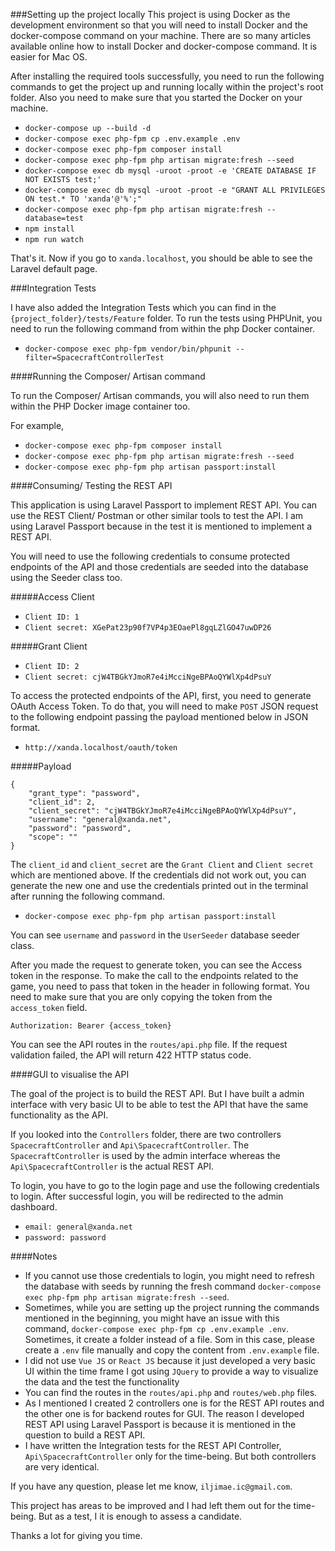 
###Setting up the project locally
This project is using Docker as the development environment so that you will need to install Docker and the docker-compose command on your machine.
There are so many articles available online how to install Docker and docker-compose command. It is easier for Mac OS.

After installing the required tools successfully, you need to run the following commands to get the project up and running locally within the project's root folder.
Also you need to make sure that you started the Docker on your machine.

- `docker-compose up --build -d`
- `docker-compose exec php-fpm cp .env.example .env`
- `docker-compose exec php-fpm composer install`
- `docker-compose exec php-fpm php artisan migrate:fresh --seed`
- `docker-compose exec db mysql -uroot -proot -e 'CREATE DATABASE IF NOT EXISTS test;'`
- `docker-compose exec db mysql -uroot -proot -e "GRANT ALL PRIVILEGES ON test.* TO 'xanda'@'%';"`
- `docker-compose exec php-fpm php artisan migrate:fresh --database=test`
- `npm install`
- `npm run watch`

That's it. Now if you go to `xanda.localhost`, you should be able to see the Laravel default page.

###Integration Tests

I have also added the Integration Tests which you can find in the `{project_folder}/tests/Feature` folder.
To run the tests using PHPUnit, you need to run the following command from within the php Docker container.

- `docker-compose exec php-fpm vendor/bin/phpunit --filter=SpacecraftControllerTest`


####Running the Composer/ Artisan command

To run the Composer/ Artisan commands, you will also need to run them within the PHP Docker image container too.

For example,
- `docker-compose exec php-fpm composer install`
- `docker-compose exec php-fpm php artisan migrate:fresh --seed`
- `docker-compose exec php-fpm php artisan passport:install`

####Consuming/ Testing the REST API

This application is using Laravel Passport to implement REST API.
You can use the REST Client/ Postman or other similar tools to test the API.
I am using Laravel Passport because in the test it is mentioned to implement a REST API.

You will need to use the following credentials to consume protected endpoints of the API and those credentials are seeded into the database using the Seeder class too.

#####Access Client
- `Client ID: 1`
- `Client secret: XGePat23p90f7VP4p3EOaePl8gqLZlGO47uwDP26`

#####Grant Client
- `Client ID: 2`
- `Client secret: cjW4TBGkYJmoR7e4iMcciNgeBPAoQYWlXp4dPsuY`

To access the protected endpoints of the API, first, you need to generate OAuth Access Token.
To do that, you will need to make `POST` JSON request to the following endpoint passing the payload mentioned below in JSON format.

- `http://xanda.localhost/oauth/token`

#####Payload

```
{
    "grant_type": "password",
    "client_id": 2,
    "client_secret": "cjW4TBGkYJmoR7e4iMcciNgeBPAoQYWlXp4dPsuY",
    "username": "general@xanda.net",
    "password": "password",
    "scope": ""
}
```
The `client_id` and `client_secret` are the `Grant Client` and `Client secret` which are mentioned above.
If the credentials did not work out, you can generate the new one and use the credentials printed out in the terminal after running the following command.
- `docker-compose exec php-fpm php artisan passport:install`

You can see `username` and `password` in the `UserSeeder` database seeder class.

After you made the request to generate token, you can see the Access token in the response. To make the call to the endpoints related to the game, you need to pass that token in the header in following format.
You need to make sure that you are only copying the token from the `access_token` field.

`Authorization: Bearer {access_token}`

You can see the API routes in the `routes/api.php` file. If the request validation failed, the API will return 422 HTTP status code.

####GUI to visualise the API

The goal of the project is to build the REST API. But I have built a admin interface with very basic UI to be able to test the API that have the same functionality as the API.

If you looked into the `Controllers` folder, there are two controllers `SpacecraftController` and `Api\SpacecraftController`. The `SpacecraftController` is used by the admin interface whereas the `Api\SpacecraftController` is the actual REST API.

To login, you have to go to the login page and use the following credentials to login. After successful login, you will be redirected to the admin dashboard.

- `email: general@xanda.net`
- `password: password`

####Notes
- If you cannot use those credentials to login, you might need to refresh the database with seeds by running the fresh command `docker-compose exec php-fpm php artisan migrate:fresh --seed`.
- Sometimes, while you are setting up the project running the commands mentioned in the beginning, you might have an issue with this command, `docker-compose exec php-fpm cp .env.example .env`. Sometimes, it create a folder instead of a file. Som in this case, please create a `.env` file manually and copy the content from `.env.example` file.
- I did not use `Vue JS` or `React JS` because it just developed a very basic UI within the time frame I got using `JQuery` to provide a way to visualize the data and the test the functionality
- You can find the routes in the `routes/api.php` and `routes/web.php` files.
- As I mentioned I created 2 controllers one is for the REST API routes and the other one is for backend routes for GUI. The reason I developed REST API using Laravel Passport is because it is mentioned in the question to build a REST API.
- I have written the Integration tests for the REST API Controller, `Api\SpacecraftController` only for the time-being. But both controllers are very identical.

If you have any question, please let me know, `iljimae.ic@gmail.com`.

This project has areas to be improved and I had left them out for the time-being. But as a test, I it is enough to assess a candidate.

Thanks a lot for giving you time.
